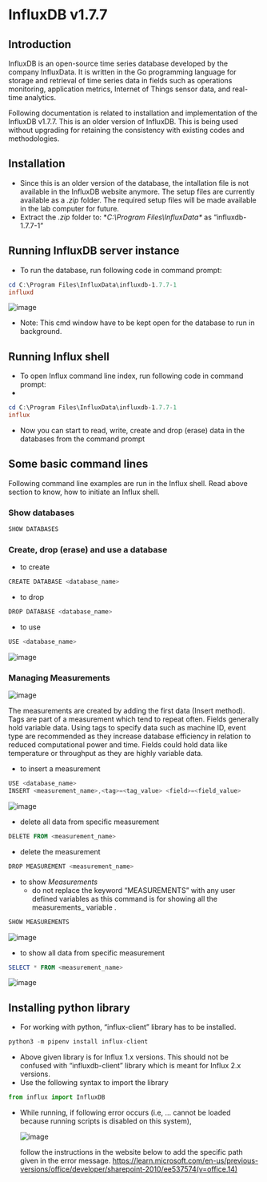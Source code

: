 # InfluxDB v1.7.7

## Introduction

InfluxDB is an open-source time series database developed by the company InfluxData. It is written in the Go programming language for storage and retrieval of time series data in fields such as operations monitoring, application metrics, Internet of Things sensor data, and real-time analytics.

Following documentation is related to installation and implementation of the InfluxDB v1.7.7. This is an older version of InfluxDB. This is being used without upgrading for retaining the consistency with existing codes and methodologies.

## Installation

- Since this is an older version of the database, the intallation file is not available in the InfluxDB website anymore. The setup files are currently available as a *.zip* folder. The required setup files will be made available in the lab computer for future.
- Extract the *.zip* folder to: **C:\Program Files\InfluxData\** as “influxdb-1.7.7-1”

## **Running InfluxDB server instance**

- To run the database, run following code in command prompt:

```powershell
cd C:\Program Files\InfluxData\influxdb-1.7.7-1
influxd
```

![image](https://user-images.githubusercontent.com/72768576/207633964-456b426f-b514-439f-8588-5978cf5a9f62.png)

- Note: This cmd window have to be kept open for the database to run in background.

## Running Influx shell

- To open Influx command line index, run following code in command prompt:
- 

```powershell
cd C:\Program Files\InfluxData\influxdb-1.7.7-1
influx
```

- Now you can start to read, write, create and drop (erase) data in the databases from the command prompt

## Some basic command lines

Following command line examples are run in the Influx shell. Read above section to know, how to initiate an Influx shell.

### Show databases

```powershell
SHOW DATABASES
```

### Create, drop (erase) and use a database

- to create

```powershell
CREATE DATABASE <database_name>	
```

- to drop

```powershell
DROP DATABASE <database_name>
```

- to use

```powershell
USE <database_name>
```

![image](https://user-images.githubusercontent.com/72768576/207634045-4c966504-7381-46ff-ab83-28a01c026558.png)


### Managing Measurements

![image](https://user-images.githubusercontent.com/72768576/207634125-cbf59893-415c-4c54-bb3b-63b33d18a214.png)


The measurements are created by adding the first data (Insert method). Tags are part of a measurement which tend to repeat often. Fields generally hold variable data. Using tags to specify data such as machine ID, event type are recommended as they increase database efficiency in relation to reduced computational power and time. Fields could hold data like temperature or throughput as they are highly variable data.

- to insert a measurement

```powershell
USE <database_name>
INSERT <measurement_name>,<tag>=<tag_value> <field>=<field_value>
```

![image](https://user-images.githubusercontent.com/72768576/207634187-e8d78557-ffee-4cc0-a6fb-a4f2fbcac0fb.png)

- delete all data from specific measurement

```powershell
DELETE FROM <measurement_name>
```

- delete the measurement

```powershell
DROP MEASUREMENT <measurement_name>
```

- to show *Measurements*
    - do not replace the keyword “MEASUREMENTS” with any user defined variables as this command is for showing all the measurements_ variable .

```powershell
SHOW MEASUREMENTS
```

![image](https://user-images.githubusercontent.com/72768576/207634269-6cef59e0-475f-473d-b3b3-99ea9116d190.png)

- to show all data from specific measurement

```powershell
SELECT * FROM <measurement_name>
```

![image](https://user-images.githubusercontent.com/72768576/207634353-53b4edde-04f6-4ce6-a980-714cb1451ae8.png)

## Installing python library

- For working with python, “influx-client” library has to be installed.

```python
python3 -m pipenv install influx-client
```

 

- Above given library is for Influx 1.x versions. This should not be confused with “influxdb-client” library which is meant for Influx 2.x versions.
- Use the following syntax to import the library

```python
from influx import InfluxDB
```

- While running, if following error occurs (i.e, … cannot be loaded because running scripts is disabled on this system),
    
    ![image](https://user-images.githubusercontent.com/72768576/207634431-7a6c07b2-096b-496a-b4cf-15a2bea97eff.png)
    
    follow the instructions in the website below to add the specific path given in the error message.
    https://learn.microsoft.com/en-us/previous-versions/office/developer/sharepoint-2010/ee537574(v=office.14)
